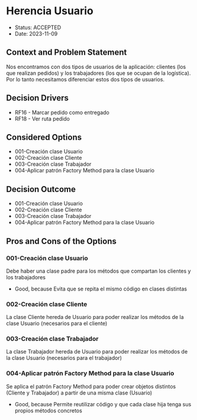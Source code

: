 # Herencia Usuario

* Status: ACCEPTED
* Date: 2023-11-09

## Context and Problem Statement

Nos encontramos con dos tipos de usuarios de la aplicación: clientes (los que realizan pedidos) y los trabajadores (los que se ocupan de la logística). Por lo tanto necesitamos diferenciar estos dos tipos de usuarios.

## Decision Drivers

* RF16 - Marcar pedido como entregado
* RF18 - Ver ruta pedido

## Considered Options

* 001-Creación clase Usuario
* 002-Creación clase Cliente
* 003-Creación clase Trabajador
* 004-Aplicar patrón Factory Method para la clase Usuario

## Decision Outcome

* 001-Creación clase Usuario
* 002-Creación clase Cliente
* 003-Creación clase Trabajador
* 004-Aplicar patrón Factory Method para la clase Usuario

## Pros and Cons of the Options

### 001-Creación clase Usuario

Debe haber una clase padre para los métodos que compartan los clientes y los trabajadores

* Good, because Evita que se repita el mismo código en clases distintas

### 002-Creación clase Cliente

La clase Cliente hereda de Usuario para poder realizar los métodos de la clase Usuario (necesarios para el cliente)

### 003-Creación clase Trabajador

La clase Trabajador hereda de Usuario para poder realizar los métodos de la clase Usuario (necesarios para el trabajador)

### 004-Aplicar patrón Factory Method para la clase Usuario

Se aplica el patrón Factory Method para poder crear objetos distintos (Cliente y Trabajador) a partir de una misma clase (Usuario)

* Good, because Permite reutilizar código y que cada clase hija tenga sus propios métodos concretos
